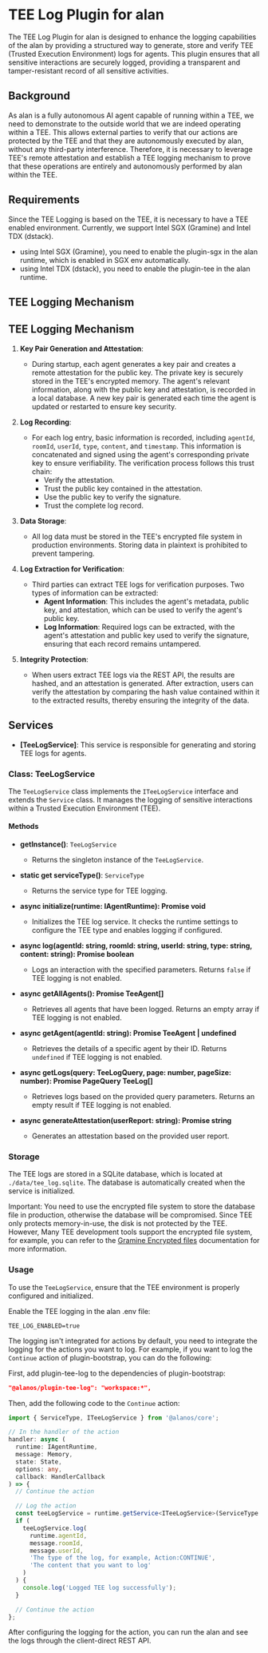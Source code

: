 # TEE Log Plugin for alan

The TEE Log Plugin for alan is designed to enhance the logging capabilities of the alan by providing a structured way to generate, store and verify TEE (Trusted Execution Environment) logs for agents. This plugin ensures that all sensitive interactions are securely logged, providing a transparent and tamper-resistant record of all sensitive activities.

## Background

As alan is a fully autonomous AI agent capable of running within a TEE, we need to demonstrate to the outside world that we are indeed operating within a TEE. This allows external parties to verify that our actions are protected by the TEE and that they are autonomously executed by alan, without any third-party interference. Therefore, it is necessary to leverage TEE's remote attestation and establish a TEE logging mechanism to prove that these operations are entirely and autonomously performed by alan within the TEE.

## Requirements

Since the TEE Logging is based on the TEE, it is necessary to have a TEE enabled environment. Currently, we support Intel SGX (Gramine) and Intel TDX (dstack).

- using Intel SGX (Gramine), you need to enable the plugin-sgx in the alan runtime, which is enabled in SGX env automatically.
- using Intel TDX (dstack), you need to enable the plugin-tee in the alan runtime.

## TEE Logging Mechanism

## TEE Logging Mechanism

1. **Key Pair Generation and Attestation**:

   - During startup, each agent generates a key pair and creates a remote attestation for the public key. The private key is securely stored in the TEE's encrypted memory. The agent's relevant information, along with the public key and attestation, is recorded in a local database. A new key pair is generated each time the agent is updated or restarted to ensure key security.

2. **Log Recording**:

   - For each log entry, basic information is recorded, including `agentId`, `roomId`, `userId`, `type`, `content`, and `timestamp`. This information is concatenated and signed using the agent's corresponding private key to ensure verifiability. The verification process follows this trust chain:
     - Verify the attestation.
     - Trust the public key contained in the attestation.
     - Use the public key to verify the signature.
     - Trust the complete log record.

3. **Data Storage**:

   - All log data must be stored in the TEE's encrypted file system in production environments. Storing data in plaintext is prohibited to prevent tampering.

4. **Log Extraction for Verification**:

   - Third parties can extract TEE logs for verification purposes. Two types of information can be extracted:
     - **Agent Information**: This includes the agent's metadata, public key, and attestation, which can be used to verify the agent's public key.
     - **Log Information**: Required logs can be extracted, with the agent's attestation and public key used to verify the signature, ensuring that each record remains untampered.

5. **Integrity Protection**:
   - When users extract TEE logs via the REST API, the results are hashed, and an attestation is generated. After extraction, users can verify the attestation by comparing the hash value contained within it to the extracted results, thereby ensuring the integrity of the data.

## Services

- **[TeeLogService]**: This service is responsible for generating and storing TEE logs for agents.

### Class: TeeLogService

The `TeeLogService` class implements the `ITeeLogService` interface and extends the `Service` class. It manages the logging of sensitive interactions within a Trusted Execution Environment (TEE).

#### Methods

- **getInstance()**: `TeeLogService`

  - Returns the singleton instance of the `TeeLogService`.

- **static get serviceType()**: `ServiceType`

  - Returns the service type for TEE logging.

- **async initialize(runtime: IAgentRuntime): Promise void**

  - Initializes the TEE log service. It checks the runtime settings to configure the TEE type and enables logging if configured.

- **async log(agentId: string, roomId: string, userId: string, type: string, content: string): Promise boolean**

  - Logs an interaction with the specified parameters. Returns `false` if TEE logging is not enabled.

- **async getAllAgents(): Promise TeeAgent[]**

  - Retrieves all agents that have been logged. Returns an empty array if TEE logging is not enabled.

- **async getAgent(agentId: string): Promise TeeAgent | undefined**

  - Retrieves the details of a specific agent by their ID. Returns `undefined` if TEE logging is not enabled.

- **async getLogs(query: TeeLogQuery, page: number, pageSize: number): Promise PageQuery TeeLog[]**

  - Retrieves logs based on the provided query parameters. Returns an empty result if TEE logging is not enabled.

- **async generateAttestation(userReport: string): Promise string**
  - Generates an attestation based on the provided user report.

### Storage

The TEE logs are stored in a SQLite database, which is located at `./data/tee_log.sqlite`. The database is automatically created when the service is initialized.

Important: You need to use the encrypted file system to store the database file in production, otherwise the database will be compromised. Since TEE only protects memory-in-use, the disk is not protected by the TEE. However, Many TEE development tools support the encrypted file system, for example, you can refer to the [Gramine Encrypted files](https://gramine.readthedocs.io/en/latest/manifest-syntax.html#encrypted-files) documentation for more information.

### Usage

To use the `TeeLogService`, ensure that the TEE environment is properly configured and initialized.

Enable the TEE logging in the alan .env file:

```env
TEE_LOG_ENABLED=true
```

The logging isn't integrated for actions by default, you need to integrate the logging for the actions you want to log. For example, if you want to log the `Continue` action of plugin-bootstrap, you can do the following:

First, add plugin-tee-log to the dependencies of plugin-bootstrap:

```json
"@alanos/plugin-tee-log": "workspace:*",
```

Then, add the following code to the `Continue` action:

```typescript
import { ServiceType, ITeeLogService } from '@alanos/core';

// In the handler of the action
handler: async (
  runtime: IAgentRuntime,
  message: Memory,
  state: State,
  options: any,
  callback: HandlerCallback
) => {
  // Continue the action

  // Log the action
  const teeLogService = runtime.getService<ITeeLogService>(ServiceType.TEE_LOG).getInstance();
  if (
    teeLogService.log(
      runtime.agentId,
      message.roomId,
      message.userId,
      'The type of the log, for example, Action:CONTINUE',
      'The content that you want to log'
    )
  ) {
    console.log('Logged TEE log successfully');
  }

  // Continue the action
};
```

After configuring the logging for the action, you can run the alan and see the logs through the client-direct REST API.
